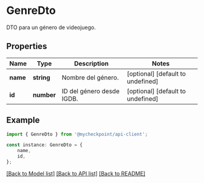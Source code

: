 # GenreDto

DTO para un género de videojuego.

## Properties

Name | Type | Description | Notes
------------ | ------------- | ------------- | -------------
**name** | **string** | Nombre del género. | [optional] [default to undefined]
**id** | **number** | ID del género desde IGDB. | [optional] [default to undefined]

## Example

```typescript
import { GenreDto } from '@mycheckpoint/api-client';

const instance: GenreDto = {
    name,
    id,
};
```

[[Back to Model list]](../README.md#documentation-for-models) [[Back to API list]](../README.md#documentation-for-api-endpoints) [[Back to README]](../README.md)
